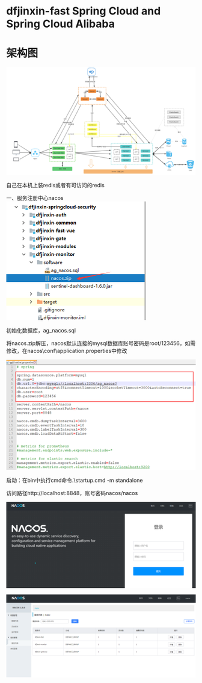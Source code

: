 # dfjinxin-fast  Spring Cloud and Spring Cloud Alibaba
# 架构图
![image.png](
https://github.com/HDLR/dfjinxin-sc-sec/blob/master/dfjinxin-monitor/software/imag/dfjinxin-sc-sec技术栈图形.jpg
)

自己在本机上装redis或者有可访问的redis

一、服务注册中心nacos
<br>
![image.png](
https://github.com/HDLR/dfjinxin-sc-sec/blob/master/dfjinxin-monitor/software/imag/1.jpg
)

初始化数据库，ag_nacos.sql

将nacos.zip解压，nacos默认连接的mysql数据库账号密码是root/123456，如需修改，在nacos\conf\application.properties中修改

![image.png](
https://github.com/HDLR/dfjinxin-sc-sec/blob/master/dfjinxin-monitor/software/imag/2.jpg
)

启动：在bin中执行cmd命令.\startup.cmd -m standalone

访问路径http://localhost:8848，账号密码nacos/nacos

![image.png](
https://github.com/HDLR/dfjinxin-sc-sec/blob/master/dfjinxin-monitor/software/imag/3.jpg
)

![image.png](
https://github.com/HDLR/dfjinxin-sc-sec/blob/master/dfjinxin-monitor/software/imag/4.jpg
)

